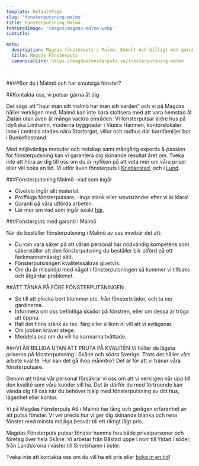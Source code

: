 ```yaml
---
template: DefaultPage
slug: 'fonsterputsning-malmo'
title: Fönsterputsning Malmö
featuredImage: 'images/magdas-malmo.webp'
subtitle:

meta:
  description: Magdas fönsterputs i Malmö. Enkelt och billigt med garanterat nöjda kunder ✔️. Vi erbjuder fasta priser och städgaranti ✔️. Boka oss eller begär en offert enkelt online ✔️.
  title: Magdas Fönsterputs
  canonicalLink: https://magdasfonsterputs.se/fonsterputsning-malmo

---
```


####Bor du i Malmö och har smutsiga fönster?

##Kontakta oss, vi putsar gärna åt dig

Det sägs att ”haur man sitt malmö har man sitt varden” och vi på Magdas håller verkligen med. Malmö kan inte bara stoltsera med att vara hemstad åt Zlatan utan även åt många vackra områden. Vi fönsterputsar äldre hus på idylliska Limhamn, moderna byggnader i Västra Hamnen, kontorslokaler inne i centrala staden nära Stortorget, villor och radhus där barnfamiljer bor i Bunkeflostrand. 

Med miljövänliga metoder och redskap samt mångårig expertis & passion för fönsterputsning kan vi garantera dig skinande resultat året om. Tveka inte att höra av dig till oss om du är nyfiken på att veta mer om våra priser eller vill boka en tid. Vi utför även fönsterputs i  <a href="/fonsterputsning-kristianstad/">Kristianstad</a>, och i <a href="/fonsterputsning-lund/">Lund</a>.

###Fönsterputsning Malmö -vad som ingår

<ul>
<li>
Givetvis ingår allt material.
</li>
<li>
Proffsiga fönsterputsare, -Inga stänk eller smutsränder efter vi är klara!
</li>
<li>
Garanti på våra utförda arbeten.
</li>
<li>
Lär mer om vad som ingår exakt <a href="/rakna-fonster/">här</a>.
</li>
</ul>

###Fönsterputs med garanti i Malmö

När du beställer fönsterputsning i Malmö av oss innebär det att:
<ul>
<li>
Du kan vara säker på att våran personal har nödvändig kompetens som säkerställer att den fönsterputsning du beställer blir utförd på ett fackmannamässigt sätt.
</li>
<li>
Fönsterputsningen kvalitetssäkras givetvis.
</li>
<li>
Om du är missnöjd med något i fönsterputsningen så kommer vi tillbaks och åtgärdar problemet.
</li>
</ul>

##ATT TÄNKA PÅ FÖRE FÖNSTERPUTSNINGEN

<ul>
<li>
Se till att plocka bort blommor etc. från fönsterbrädor, och ta ner gardinerna.
</li>
<li>
Informera om oss befintliga skador på fönstren, eller om dessa är tröga att öppna.
</li>
<li>
Ifall det finns stänk av tex. färg eller silikon ni vill att vi avlägsnar.
</li>
<li>
Om jobben kräver stege.
</li>
<li>
Meddela oss om du vill ha karmarna tvättade.
</li>
</ul>

###VI ÄR BILLIGA UTAN ATT PRUTA PÅ KVALITÉN
 Vi håller de lägsta priserna på fönsterputsning i Skåne och södra Sverige. Trots det håller vårt arbete kvalité. Hur kan det gå ihop månntro? Det är för att vi tränar våra fönsterputsare.
 
Genom att träna vår personal försäkrar vi oss om att vi verkligen når upp till den kvalité som våra kunder vill ha.  Det är därför du med förtroende kan vända dig till oss när du behöver hjälp med fönsterputsning av ditt hus, lägenhet eller kontor.
 
Vi på Magdas Fönsterputs AB i Malmö har lång och gedigen erfarenhet av att putsa fönster. Vi vet precis hur vi ger dig skinande blanka och rena fönster med minsta möjliga besvär till ett riktigt lågt pris.
 
Magdas Fönsterputs putsar fönster hemma hos både privatpersoner och företag över hela Skåne. Vi arbetar från Båstad uppe i norr till Ystad i söder, från Landskrona i väster till Simrishamn i öster.
 
Tveka inte att kontakta oss om du vill ha ett pris eller <a href="//smarta-erbjudanden/">boka in en tid</a>!